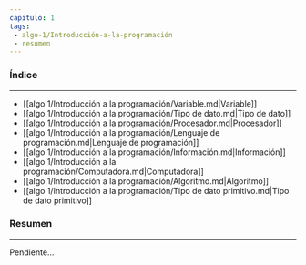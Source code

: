 ```yaml
---
capitulo: 1
tags: 
 - algo-1/Introducción-a-la-programación
 - resumen
---
```

### Índice
---
 * [[algo 1/Introducción a la programación/Variable.md|Variable]]
 * [[algo 1/Introducción a la programación/Tipo de dato.md|Tipo de dato]]
 * [[algo 1/Introducción a la programación/Procesador.md|Procesador]]
 * [[algo 1/Introducción a la programación/Lenguaje de programación.md|Lenguaje de programación]]
 * [[algo 1/Introducción a la programación/Información.md|Información]]
 * [[algo 1/Introducción a la programación/Computadora.md|Computadora]]
 * [[algo 1/Introducción a la programación/Algoritmo.md|Algoritmo]]
 * [[algo 1/Introducción a la programación/Tipo de dato primitivo.md|Tipo de dato primitivo]]

### Resumen
---
Pendiente...